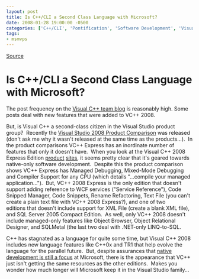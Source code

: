 ```yaml
---
layout: post
title: Is C++/CLI a Second Class Language with Microsoft?
date: 2008-01-28 19:00:00 -0500
categories: ['C++/CLI', 'Pontification', 'Software Development', 'Visual Studio 2008']
tags:
- msmvps
---
```

[Source](http://blogs.msmvps.com/peterritchie/2008/01/29/is-c-cli-a-second-class-language-with-microsoft/ "Permalink to Is C++/CLI a Second Class Language with Microsoft?")

# Is C++/CLI a Second Class Language with Microsoft?

The post frequency on the [Visual C++ team blog][1] is reasonably high. Some posts deal with new features that were added to VC++ 2008.

But, is Visual C++ a second-class citizen in the Visual Studio product group?  Recently the [Visual Studio 2008 Product Comparison][2] was released (don't ask me why it wasn't released at the same time as the products…).  In the product comparisons VC++ Express has an inordinate number of features that only it doesn't have.  When you look at the Visual C++ 2008 Express Edition [product][3] [sites][4], it seems pretty clear that it's geared towards native-only software development.  Despite this the product comparison shows VC++ Express has Managed Debugging, Mixed-Mode Debugging and Compiler Support for any CPU (which details "…compile your managed application…").  But, VC++ 2008 Express is the only edition that doesn't support adding reference to WCF services ("Service Reference"), Code Snipped Manager, Code Snippets, Rename Refactoring, Text File (you can't create a plain text file with VC++ 2008 Express?), and one of two editions that doesn't include support for XML File (create a blank XML file), and SQL Server 2005 Compact Edition.  As well, only VC++ 2008 doesn't include managed-only features like Object Browser, Object Relational Designer, and SQLMetal (the last two deal with .NET-only LINQ-to-SQL.

C++ has stagnated as a language for quite some time, but Visual C++ 2008 includes new language features like C++0x and TR1 that help evolve the language for the parallel future.  But, despite assurances that [native development is still a focus][5] at Microsoft, there is the appearance that VC++ just isn't getting the same resources as the other editions.  Makes you wonder how much longer will Microsoft keep it in the Visual Studio family…

[1]: http://blogs.msdn.com/vcblog/
[2]: http://blogs.msdn.com/robcaron/archive/2008/01/27/7278319.aspx
[3]: http://www.microsoft.com/express/product/default.aspx
[4]: http://www.microsoft.com/express/vc/
[5]: http://channel9.msdn.com/ShowPost.aspx?PostID=281987

